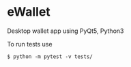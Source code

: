 # eWallet

Desktop wallet app using PyQt5, Python3

To run tests use
```
$ python -m pytest -v tests/
```
